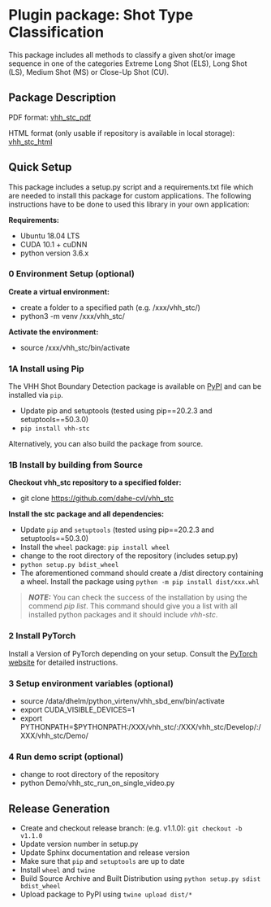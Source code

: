 # Plugin package: Shot Type Classification

This package includes all methods to classify a given shot/or image sequence in one of the categories Extreme Long Shot 
(ELS), Long Shot (LS), Medium Shot (MS) or Close-Up Shot (CU).

## Package Description

PDF format: [vhh_stc_pdf](https://github.com/dahe-cvl/vhh_stc/blob/master/ApiSphinxDocumentation/build/latex/vhhpluginpackageshottypeclassificationvhh_stc.pdf)
    
HTML format (only usable if repository is available in local storage): [vhh_stc_html](https://github.com/dahe-cvl/vhh_stc/blob/master/ApiSphinxDocumentation/build/html/index.html)
    
    
## Quick Setup

This package includes a setup.py script and a requirements.txt file which are needed to install this package for custom applications.
The following instructions have to be done to used this library in your own application:

**Requirements:**

   * Ubuntu 18.04 LTS
   * CUDA 10.1 + cuDNN
   * python version 3.6.x
   
### 0 Environment Setup (optional)

**Create a virtual environment:**

   * create a folder to a specified path (e.g. /xxx/vhh_stc/)
   * python3 -m venv /xxx/vhh_stc/

**Activate the environment:**

   * source /xxx/vhh_stc/bin/activate

### 1A Install using Pip

The VHH Shot Boundary Detection package is available on [PyPI](https://pypi.org/project/vhh-stc/) and can be installed via ```pip```.

* Update pip and setuptools (tested using pip\==20.2.3 and setuptools==50.3.0)
* ```pip install vhh-stc```

Alternatively, you can also build the package from source.

### 1B Install by building from Source

**Checkout vhh_stc repository to a specified folder:**

   * git clone https://github.com/dahe-cvl/vhh_stc

**Install the stc package and all dependencies:**

   * Update ```pip``` and ```setuptools``` (tested using pip\==20.2.3 and setuptools==50.3.0)
   * Install the ```wheel``` package: ```pip install wheel```
   * change to the root directory of the repository (includes setup.py)
   * ```python setup.py bdist_wheel```
   * The aforementioned command should create a /dist directory containing a wheel. Install the package using ```python -m pip install dist/xxx.whl```
   
> **_NOTE:_**
You can check the success of the installation by using the commend *pip list*. This command should give you a list
with all installed python packages and it should include *vhh-stc*.

### 2 Install PyTorch

Install a Version of PyTorch depending on your setup. Consult the [PyTorch website](https://pytorch.org/get-started/locally/) for detailed instructions.

### 3 Setup environment variables (optional)

   * source /data/dhelm/python_virtenv/vhh_sbd_env/bin/activate
   * export CUDA_VISIBLE_DEVICES=1
   * export PYTHONPATH=$PYTHONPATH:/XXX/vhh_stc/:/XXX/vhh_stc/Develop/:/XXX/vhh_stc/Demo/

### 4 Run demo script (optional)

   * change to root directory of the repository
   * python Demo/vhh_stc_run_on_single_video.py

## Release Generation

* Create and checkout release branch: (e.g. v1.1.0): ```git checkout -b v1.1.0```
* Update version number in setup.py
* Update Sphinx documentation and release version
* Make sure that ```pip``` and ```setuptools``` are up to date
* Install ```wheel``` and ```twine```
* Build Source Archive and Built Distribution using ```python setup.py sdist bdist_wheel```
* Upload package to PyPI using ```twine upload dist/*```